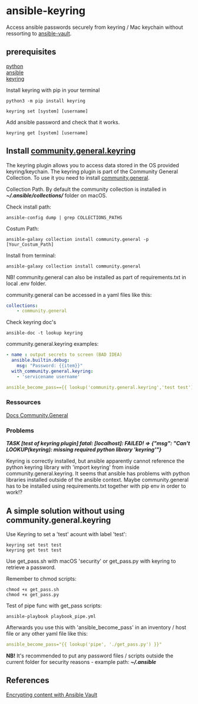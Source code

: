 # ansible-keyring

Access ansible passwords securely from keyring / Mac keychain without ressorting to [ansible-vault](https://docs.ansible.com/ansible/latest/cli/ansible-vault.html).

## prerequisites

[python](https://www.python.org)  
[ansible](https://www.ansible.com)  
[keyring](https://pypi.org/project/keyring/)

Install keyring with pip in your terminal

```cli
python3 -m pip install keyring
```

```cli
keyring set [system] [username]
```

Add ansible password and check that it works.

```cli
keyring get [system] [username]
```

## Install [community.general.keyring](https://docs.ansible.com/ansible/latest/collections/community/general/keyring_lookup.html#ansible-collections-community-general-keyring-lookup)

The keyring plugin allows you to access data stored in the OS provided keyring/keychain. The keyring plugin is part of the Community General Collection. To use it you need to install [community.general](https://galaxy.ansible.com/community/general?extIdCarryOver=true&sc_cid=701f2000001OH7YAAW).

Collection Path. By default the community collection is installed in ***~/.ansible/collections/*** folder on macOS.

Check install path:

```cli
ansible-config dump | grep COLLECTIONS_PATHS
```

Costum Path:

```cli
ansible-galaxy collection install community.general -p [Your_Costum_Path]
```

Install from terminal:

```cli
ansible-galaxy collection install community.general
```

NB! community.general can also be installed as part of requirements.txt in local .env folder.

community.general can be accessed in a yaml files like this:

```yaml
collections:
    - community.general
```

Check keyring doc's

```cli
ansible-doc -t lookup keyring
```

community.general.keyring examples:

```yaml
- name : output secrets to screen (BAD IDEA)
  ansible.builtin.debug:
    msg: "Password: {{item}}"
  with_community.general.keyring:
    - 'servicename username'
```

```yaml
ansible_become_pass=={{ lookup('community.general.keyring','test test') }}
```

### Ressources

[Docs Community.General](https://docs.ansible.com/ansible/latest/collections/community/general/)

### Problems

***TASK [test of keyring plugin]
fatal: [localhost]: FAILED! => {"msg": "Can't LOOKUP(keyring): missing required python library 'keyring'"}***

Keyring is correctly installed, but ansible apparently cannot reference the python keyring library with 'import keyring' from inside community.general.keyring. It seems that ansible has problems with python libraries installed outside of the ansible context. Maybe community.general has to be installed using requirements.txt together with pip env in order to work!?

## A simple solution without using community.general.keyring

Use Keyring to set a 'test' acount with label 'test':

```cli
keyring set test test
keyring get test test
```

Use get_pass.sh with macOS 'security' or get_pass.py with keyring to retrieve a password.

Remember to chmod scripts:

```cli
chmod +x get_pass.sh
chmod +x get_pass.py
```

Test of pipe func with get_pass scripts:

```cli
ansible-playbook playbook_pipe.yml
```

Afterwards you use this with 'ansible_become_pass' in an inventory / host file or any other yaml file like this:

```yaml
ansible_become_pass="{{ lookup('pipe', './get_pass.py') }}"
```

**NB!** It's recommended to put any password files / scripts outside the current folder for security reasons - example path: ***~/.ansible***

## References

[Encrypting content with Ansible Vault](http://docs.ansible.com/ansible/2.10/user_guide/vault.html)

